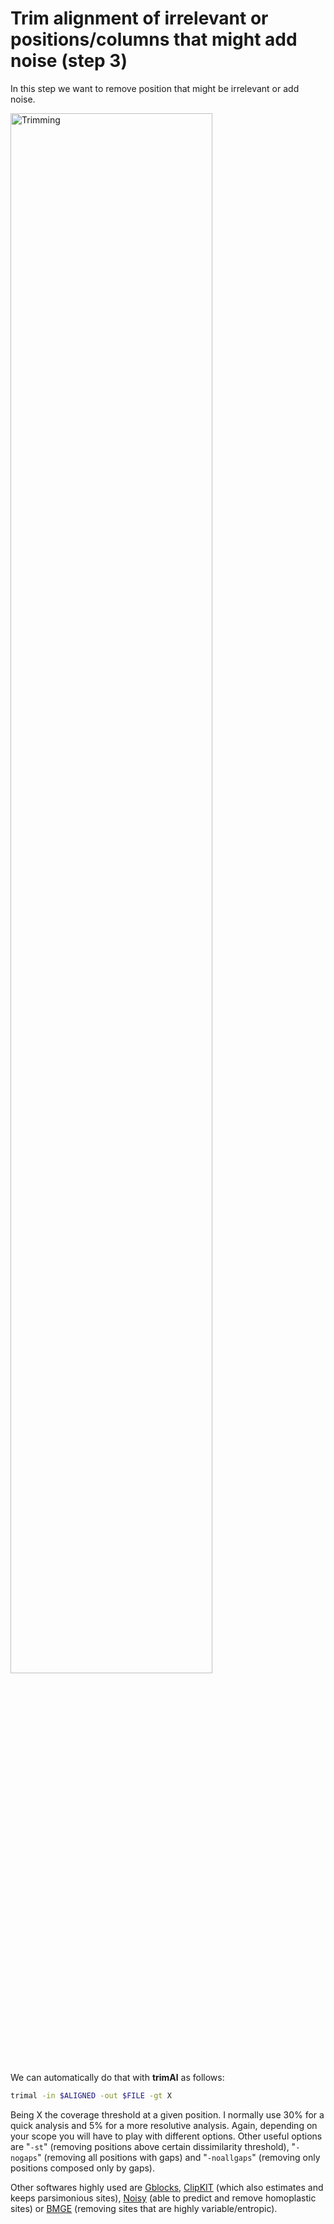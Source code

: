 # Trim alignment of irrelevant or positions/columns that might add noise (step 3)  
  
In this step we want to remove position that might be irrelevant or add noise.  
  
<img src="../resources/Figure4_step3_trim.png" alt="Trimming" width="80%"/>  
  
We can automatically do that with **trimAl** as follows:  
  
```bash  
trimal -in $ALIGNED -out $FILE -gt X
```  
  
Being X the coverage threshold at a given position. I normally use 30% for a quick analysis and 5% for a more resolutive analysis. Again, depending on your scope you will have to play with different options. Other useful options are "`-st`" (removing positions above certain dissimilarity threshold), "`-nogaps`" (removing all positions with gaps) and "`-noallgaps`" (removing only positions composed only by gaps).  
  
Other softwares highly used are [Gblocks](http://molevol.cmima.csic.es/castresana/Gblocks.html), [ClipKIT](https://github.com/JLSteenwyk/ClipKIT) (which also estimates and keeps parsimonious sites), [Noisy](http://www.bioinf.uni-leipzig.de/Software/noisy/) (able to predict and remove homoplastic sites) or [BMGE](http://gensoft.pasteur.fr/docs/BMGE/1.12/BMGE_doc.pdf) (removing sites that are highly variable/entropic).  
